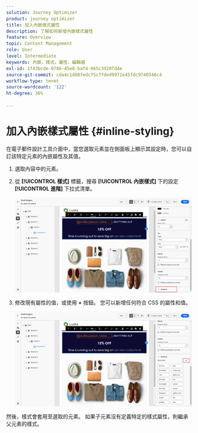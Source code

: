 ```yaml
---
solution: Journey Optimizer
product: journey optimizer
title: 加入內嵌樣式屬性
description: 了解如何新增內嵌樣式屬性
feature: Overview
topic: Content Management
role: User
level: Intermediate
keywords: 內嵌，樣式，屬性，編輯器
exl-id: 1f43bcde-0786-45e8-baf4-065c3920fd4e
source-git-commit: cda4c1d88fedc75c7fded9971e45fdc9740346c4
workflow-type: tm+mt
source-wordcount: '122'
ht-degree: 36%

---
```


# 加入內嵌樣式屬性 {#inline-styling}

在電子郵件設計工具介面中，當您選取元素並在側面板上顯示其設定時，您可以自訂該特定元素的內嵌屬性及其值。

1. 選取內容中的元素。

1. 從 **[!UICONTROL 樣式]** 標籤，搜尋 **[!UICONTROL 內嵌樣式]** 下的設定 **[!UICONTROL 進階]** 下拉式清單。

   ![](assets/styles_1.png)

1. 修改現有屬性的值，或使用 **+** 按鈕。 您可以新增任何符合 CSS 的屬性和值。

   ![](assets/styles_2.png)

然後，樣式會套用至選取的元素。 如果子元素沒有定義特定的樣式屬性，則繼承父元素的樣式。
